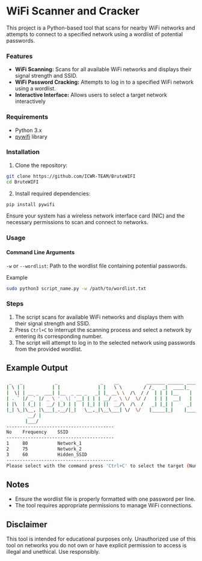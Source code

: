 # WiFi Scanner and Cracker

This project is a Python-based tool that scans for nearby WiFi networks and attempts to connect to a specified network using a wordlist of potential passwords.

### Features

* **WiFi Scanning:** Scans for all available WiFi networks and displays their signal strength and SSID.
* **WiFi Password Cracking:** Attempts to log in to a specified WiFi network using a wordlist.
* **Interactive Interface:** Allows users to select a target network interactively

### Requirements

* Python 3.x
* [pywifi](https://github.com/awkman/pywifi) library

### Installation

1. Clone the repository:

```bash
git clone https://github.com/ICWR-TEAM/BruteWIFI
cd BruteWIFI
```

2. Install required dependencies:

```bash
pip install pywifi
```

Ensure your system has a wireless network interface card (NIC) and the necessary permissions to scan and connect to networks.

### Usage

#### Command Line Arguments

`-w` or `--wordlist`:  Path to the wordlist file containing potential passwords.

Example

```bash
sudo python3 script_name.py -w /path/to/wordlist.txt
```

### Steps

1. The script scans for available WiFi networks and displays them with their signal strength and SSID.
2. Press `Ctrl+C` to interrupt the scanning process and select a network by entering its corresponding number.
3. The script will attempt to log in to the selected network using passwords from the provided wordlist.

## Example Output

```bash
 _   _            _                _    __          _______ ______ _____
| \ | |          | |              | |   \ \        / /_   _|  ____|_   _|
|  \| | __ _  ___| |__  _ __ _   _| |_ __\ \  /\  / /  | | | |__    | |  
| . ` |/ _` |/ _ \ '_ \| '__| | | | __/ _ \ \/  \/ /   | | |  __|   | |  
| |\  | (_| |  __/ |_) | |  | |_| | ||  __/\  /\  /   _| |_| |     _| |_
|_| \_|\__, |\___|_.__/|_|   \__,_|\__\___| \/  \/   |_____|_|    |_____|
        __/ |                                                        
       |___/                                                         
----------------------------------------
No    Frequency    SSID
----------------------------------------
1     80           Network_1
2     75           Network_2
3     60           Hidden_SSID
----------------------------------------
Please select with the command press 'Ctrl+C' to select the target (Number)
```


## Notes

* Ensure the wordlist file is properly formatted with one password per line.
* The tool requires appropriate permissions to manage WiFi connections.

## Disclaimer

This tool is intended for educational purposes only. Unauthorized use of this tool on networks you do not own or have explicit permission to access is illegal and unethical. Use responsibly.
